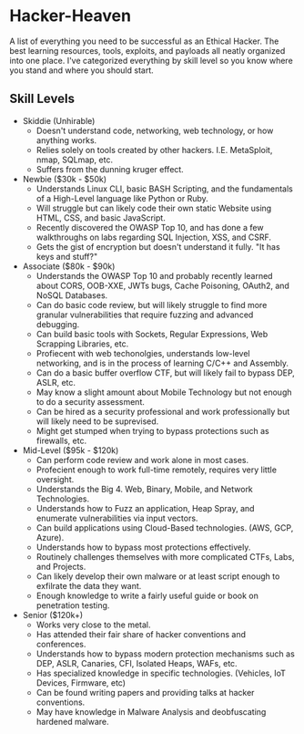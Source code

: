 # Hacker-Heaven
A list of everything you need to be successful as an Ethical Hacker.  The best learning resources, tools, exploits, and payloads all neatly organized into one place.  I've categorized everything by skill level so you know where you stand and where you should start.

## Skill Levels
* Skiddie (Unhirable)
  * Doesn't understand code, networking, web technology, or how anything works.
  * Relies solely on tools created by other hackers.  I.E. MetaSploit, nmap, SQLmap, etc.
  * Suffers from the dunning kruger effect.
* Newbie ($30k - $50k)
  * Understands Linux CLI, basic BASH Scripting, and the fundamentals of a High-Level language like Python or Ruby.
  * Will struggle but can likely code their own static Website using HTML, CSS, and basic JavaScript.
  * Recently discovered the OWASP Top 10, and has done a few walkthroughs on labs regarding SQL Injection, XSS, and CSRF.
  * Gets the gist of encryption but doesn't understand it fully.  "It has keys and stuff?"
* Associate ($80k - $90k)
  * Understands the OWASP Top 10 and probably recently learned about CORS, OOB-XXE, JWTs bugs, Cache Poisoning, OAuth2, and NoSQL Databases.
  * Can do basic code review, but will likely struggle to find more granular vulnerabilities that require fuzzing and advanced debugging.
  * Can build basic tools with Sockets, Regular Expressions, Web Scrapping Libraries, etc.
  * Profiecent with web techonolgies, understands low-level networking, and is in the process of learning C/C++ and Assembly.
  * Can do a basic buffer overflow CTF, but will likely fail to bypass DEP, ASLR, etc.
  * May know a slight amount about Mobile Technology but not enough to do a security assessment.
  * Can be hired as a security professional and work professionally but will likely need to be suprevised.
  * Might get stumped when trying to bypass protections such as firewalls, etc.
* Mid-Level ($95k - $120k)
  * Can perform code review and work alone in most cases.
  * Profecient enough to work full-time remotely, requires very little oversight.
  * Understands the Big 4.  Web, Binary, Mobile, and Network Technologies.
  * Understands how to Fuzz an application, Heap Spray, and enumerate vulnerabilities via input vectors.
  * Can build applications using Cloud-Based technologies. (AWS, GCP, Azure).
  * Understands how to bypass most protections effectively.
  * Routinely challenges themselves with more complicated CTFs, Labs, and Projects.
  * Can likely develop their own malware or at least script enough to exfilrate the data they want.
  * Enough knowledge to write a fairly useful guide or book on penetration testing.
* Senior ($120k+)
  * Works very close to the metal.
  * Has attended their fair share of hacker conventions and conferences.
  * Understands how to bypass modern protection mechanisms such as DEP, ASLR, Canaries, CFI, Isolated Heaps, WAFs, etc.
  * Has specialized knowledge in specific technologies. (Vehicles, IoT Devices, Firmware, etc)
  * Can be found writing papers and providing talks at hacker conventions.
  * May have knowledge in Malware Analysis and deobfuscating hardened malware.
